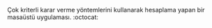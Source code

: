 
Çok kriterli karar verme yöntemlerini kullanarak hesaplama yapan bir masaüstü uygulaması. :octocat:
